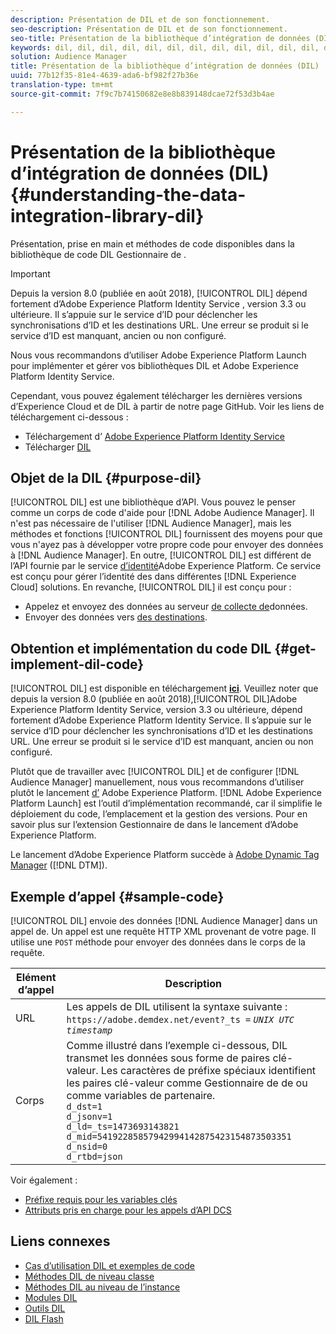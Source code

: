```yaml
---
description: Présentation de DIL et de son fonctionnement.
seo-description: Présentation de DIL et de son fonctionnement.
seo-title: Présentation de la bibliothèque d’intégration de données (DIL)
keywords: dil, dil, dil, dil, dil, dil, dil, dil, dil, dil, dil, dil, dil, dil, dil, dil, dil, dil, dil, dil, dil, dil, dil, dil, dil, dil, dil, dil, dil, dil, dil, dil, dil, dil,
solution: Audience Manager
title: Présentation de la bibliothèque d’intégration de données (DIL)
uuid: 77b12f35-81e4-4639-ada6-bf982f27b36e
translation-type: tm+mt
source-git-commit: 7f9c7b74150682e8e8b839148dcae72f53d3b4ae

---
```



# Présentation de la bibliothèque d’intégration de données (DIL){#understanding-the-data-integration-library-dil}

Présentation, prise en main et méthodes de code disponibles dans la bibliothèque de code DIL  Gestionnaire de .

>[!IMPORTANT]
>
>Depuis la version 8.0 (publiée en août 2018), [!UICONTROL DIL] dépend fortement d’Adobe Experience Platform Identity Service [](https://marketing.adobe.com/resources/help/en_US/mcvid/), version 3.3 ou ultérieure. Il s’appuie sur le service d’ID pour déclencher les synchronisations d’ID et les destinations URL. Une erreur se produit si le service d’ID est manquant, ancien ou non configuré.
>
>Nous vous recommandons d’utiliser Adobe Experience Platform Launch pour implémenter et gérer vos bibliothèques DIL et Adobe Experience Platform Identity Service.

Cependant, vous pouvez également télécharger les dernières versions d’Experience Cloud et de DIL à partir de notre page GitHub. Voir les liens de téléchargement ci-dessous :

* Téléchargement d’ [Adobe Experience Platform Identity Service](https://github.com/Adobe-Marketing-Cloud/id-service/releases)
* Télécharger [DIL](https://github.com/Adobe-Marketing-Cloud/dil/releases)

## Objet de la DIL {#purpose-dil}

[!UICONTROL DIL] est une bibliothèque d’API. Vous pouvez le penser comme un corps de code d&#39;aide pour [!DNL Adobe Audience Manager]. Il n&#39;est pas nécessaire de l&#39;utiliser [!DNL Audience Manager], mais les méthodes et fonctions [!UICONTROL DIL] fournissent des moyens pour que vous n&#39;ayez pas à développer votre propre code pour envoyer des données à [!DNL Audience Manager]. En outre, [!UICONTROL DIL] est différent de l’API fournie par le service [d’identité](https://marketing.adobe.com/resources/help/en_US/mcvid/)Adobe Experience Platform. Ce service est conçu pour gérer l’identité des dans différentes [!DNL Experience Cloud] solutions. En revanche, [!UICONTROL DIL] il est conçu pour :

* Appelez  et envoyez des données au serveur [de collecte de](../reference/system-components/components-data-collection.md)données.
* Envoyer des données vers [des destinations](../features/destinations/destinations.md).

## Obtention et implémentation du code DIL {#get-implement-dil-code}

[!UICONTROL DIL] est disponible en téléchargement **[ici](https://github.com/Adobe-Marketing-Cloud/dil/releases)**. Veuillez noter que depuis la version 8.0 (publiée en août 2018),[!UICONTROL DIL]Adobe Experience Platform Identity Service[](https://marketing.adobe.com/resources/help/en_US/mcvid/), version 3.3 ou ultérieure, dépend fortement d’Adobe Experience Platform Identity Service. Il s’appuie sur le service d’ID pour déclencher les synchronisations d’ID et les destinations URL. Une erreur se produit si le service d’ID est manquant, ancien ou non configuré.

Plutôt que de travailler avec [!UICONTROL DIL] et de configurer [!DNL Audience Manager] manuellement, nous vous recommandons d’utiliser plutôt le lancement [d’](https://docs.adobelaunch.com/) Adobe Experience Platform. [!DNL Adobe Experience Platform Launch] est l’outil d’implémentation recommandé, car il simplifie le déploiement du code, l’emplacement et la gestion des versions. Pour en savoir plus sur l’extension [](https://docs.adobelaunch.com/extension-reference/web/adobe-audience-manager-extension) Gestionnaire de  dans le lancement d’Adobe Experience Platform.

Le lancement d’Adobe Experience Platform succède à [Adobe Dynamic Tag Manager](https://marketing.adobe.com/resources/help/en_US/dtm/c_overview.html) ([!DNL DTM]).

## Exemple d’appel {#sample-code}

[!UICONTROL DIL] envoie des données [!DNL Audience Manager] dans un appel  de. Un appel  est une requête HTTP XML provenant de votre page. Il utilise une `POST` méthode pour envoyer des données dans le corps de la requête.

| Elément d’appel  | Description |
|--- |--- |
| URL | Les appels de DIL utilisent la syntaxe suivante : `https://adobe.demdex.net/event?_ts =` *`UNIX UTC timestamp`* |
| Corps | Comme illustré dans l’exemple ci-dessous, DIL transmet les données sous forme de paires clé-valeur. Les caractères de préfixe spéciaux identifient les paires clé-valeur comme Gestionnaire de  de ou comme variables de partenaire.<br>`d_dst=1`<br>`d_jsonv=1`<br>`d_ld=_ts=1473693143821`<br>`d_mid=54192285857942994142875423154873503351`<br>`d_nsid=0`<br>`d_rtbd=json`<br> |

Voir également :
* [Préfixe requis pour les variables clés](../features/traits/trait-variable-prefixes.md)
* [Attributs pris en charge pour les appels d’API DCS](../api/dcs-intro/dcs-api-reference/dcs-keys.md)

## Liens connexes

* [Cas d’utilisation DIL et exemples de code](/help/using/dil/dil-use-cases.md)
* [Méthodes DIL de niveau classe](/help/using/dil/dil-class-overview/dil-start.md)
* [Méthodes DIL au niveau de l’instance](/help/using/dil/dil-instance-methods.md)
* [Modules DIL](/help/using/dil/dil-modules.md)
* [Outils DIL](/help/using/dil/dil-tools.md)
* [DIL Flash](/help/using/dil/dil-flash.md)